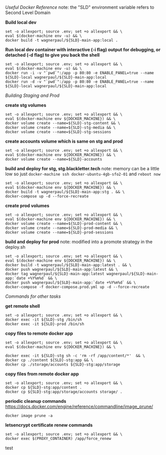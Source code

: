 *Useful Docker Reference*
note: the "SLD" environment variable refers to Second Level Domain


**Build local dev**
    
    set -o allexport; source .env; set +o allexport && \
    eval $(docker-machine env -u) && \
    docker build -t wagnerpaul/${SLD}-main-app:local .

**Run local dev container with interactive (-i flag) output for debugging, or detached (-d flag) to give you back the shell**

    set -o allexport; source .env; set +o allexport && \
    eval $(docker-machine env -u) && \
    docker run -i -v "`pwd`":/app -p 80:80 -e ENABLE_PANEL=true --name ${SLD}-local wagnerpaul/${SLD}-main-app:local
    docker run -d -v "`pwd`":/app -p 80:80 -e ENABLE_PANEL=true --name ${SLD}-local wagnerpaul/${SLD}-main-app:local



*Building Staging and Prod*

**create stg volumes**

    set -o allexport; source .env; set +o allexport && \
    eval $(docker-machine env ${DOCKER_MACHINE}) && \
    docker volume create --name=${SLD}-stg-content && \
    docker volume create --name=${SLD}-stg-media && \
    docker volume create --name=${SLD}-stg-sessions

**create accounts volume which is same on stg and prod**

    set -o allexport; source .env; set +o allexport && \
    eval $(docker-machine env ${DOCKER_MACHINE}) && \
    docker volume create --name=${SLD}-accounts

**build and deploy for stg, stg.blackletter.tech**
note: memory can be a little low so just `docker-machine ssh docker-ubuntu-4gb-sfo2-01` and `reboot now`

    set -o allexport; source .env; set +o allexport && \
    eval $(docker-machine env ${DOCKER_MACHINE}) && \
    docker build -t wagnerpaul/${SLD}-main-app:stg . && \
    docker-compose up -d --force-recreate

**create prod volumes**

    set -o allexport; source .env; set +o allexport && \
    eval $(docker-machine env ${DOCKER_MACHINE}) && \
    docker volume create --name=${SLD}-prod-content && \
    docker volume create --name=${SLD}-prod-media && \
    docker volume create --name=${SLD}-prod-sessions

**build and deploy for prod**
note: modified into a promote strategy in the deploy.sh

    set -o allexport; source .env; set +o allexport && \
    eval $(docker-machine env ${DOCKER_MACHINE}) && \
    docker build -t wagnerpaul/${SLD}-main-app:latest . && \
    docker push wagnerpaul/${SLD}-main-app:latest && \
    docker tag wagnerpaul/${SLD}-main-app:latest wagnerpaul/${SLD}-main-app:`date +%Y%m%d` && \
    docker push wagnerpaul/${SLD}-main-app:`date +%Y%m%d` && \
    docker-compose -f docker-compose.prod.yml up -d --force-recreate



*Commands for other tasks*

**get remote shell**
    
    set -o allexport; source .env; set +o allexport && \
    docker exec -it ${SLD}-stg /bin/sh   
    docker exec -it ${SLD}-prod /bin/sh

**copy files to remote docker app**
    
    set -o allexport; source .env; set +o allexport && \
    eval $(docker-machine env ${DOCKER_MACHINE}) && \

    docker exec -it ${SLD}-stg sh -c 'rm -rf /app/content/*'  && \
    docker cp ./content ${SLD}-stg:app && \
    docker cp ./storage/accounts ${SLD}-stg:app/storage



**copy files from remote docker app**

    set -o allexport; source .env; set +o allexport && \
    docker cp ${SLD}-stg:app/content .
    docker cp ${SLD}-stg:app/storage/accounts storage/ .

**periodic cleanup commands**
https://docs.docker.com/engine/reference/commandline/image_prune/
    
    docker image prune -a

**letsencrypt certificate renew commands**

    set -o allexport; source .env; set +o allexport && \
    docker exec $(PROXY_CONTAINER) /app/force_renew

test
